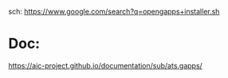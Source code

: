 sch: https://www.google.com/search?q=opengapps+installer.sh

# Doc:
https://aic-project.github.io/documentation/sub/ats.gapps/
